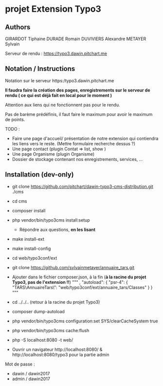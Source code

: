 # projet Extension Typo3

## Authors
GIRARDOT Tiphaine
DURADE Romain
DUVIVIERS Alexandre
METAYER Sylvain

Serveur de rendu : https://typo3.dawin.pitchart.me

## Notation / Instructions
Notation sur le serveur https:/typo3.dawin.pitchart.me

**Il faudra faire la création des pages, enregistrements sur le serveur de rendu ( ce qui est déjà fait en local pour le moment )**

Attention aux liens qui ne fonctionnent pas pour le rendu.

Pas de barème prédéfinis, il faut faire le maximum pour avoir le maximum de points.

TODO :
- Faire une page d'accueil/ présentation de notre extension qui contiendra les liens vers le reste. (Mettre formulaire recherche dessus ?)
- Une page contact (plugin Contat => list, show )
- Une page Organisme (plugin Organisme)
- Dossier de stockage contenant nos enregistrements, services, ...

## Installation (dev-only)

- git clone https://github.com/pitchart/dawin-typo3-cms-distribution.git ./cms
- cd cms
- composer install
- php vendor/bin/typo3cms install:setup
  - Répondre aux questions, **en les lisant**
- make install-ext
- make install-config
- cd web/typo3conf/ext
- git clone https://github.com/sylvainmetayer/annuaire_tars.git
- Ajouter dans le fichier composer.json, à la fin (**à la racine du projet Typo3, pas de l'extension !!**)
  """
  ,
  "autoload": {
    "psr-4": {
      "TARS\\AnnuaireTars\\": "web/typo3conf/ext/annuaire_tars/Classes"
    }
  }
  """
- cd ../../.. (retour à la racine du projet Typo3)
- composer dump-autoload
- php vendor/bin/typo3cms configuration:set SYS/clearCacheSystem true
- php vendor/bin/typo3cms cache:flush
- php -S localhost:8080 -t web/

- Ouvrir un navigateur http://localhost:8080/ & http://localhost:8080/typo3 pour la partie admin

Mot de passe :
- dawin / dawin2017
- admin / dawin2017
